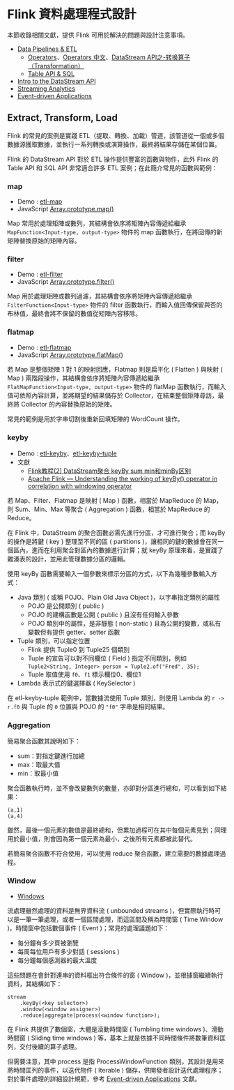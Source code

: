 # Flink 資料處理程式設計

本節收錄相關文獻，提供 Flink 可用於解決的問題與設計注意事項。

+ [Data Pipelines & ETL](https://nightlies.apache.org/flink/flink-docs-lts/docs/learn-flink/etl/)
    - [Operators](https://nightlies.apache.org/flink/flink-docs-lts/docs/dev/datastream/operators/overview/)、[Operators 中文](https://nightlies.apache.org/flink/flink-docs-lts/zh/docs/dev/datastream/operators/overview/)、[DataStream API之-转换算子（Transformation）](https://www.cnblogs.com/kunande/p/16395035.html)
    - [Table API & SQL](https://nightlies.apache.org/flink/flink-docs-lts/docs/dev/table/overview/)
+ [Intro to the DataStream API](https://nightlies.apache.org/flink/flink-docs-lts/docs/learn-flink/datastream_api/)
+ [Streaming Analytics](https://nightlies.apache.org/flink/flink-docs-lts/docs/learn-flink/streaming_analytics/)
+ [Event-driven Applications](https://nightlies.apache.org/flink/flink-docs-lts/docs/learn-flink/event_driven/)

## Extract, Transform, Load

Flink 的常見的案例是實踐 ETL（提取、轉換、加載）管道，該管道從一個或多個數據源獲取數據，並執行一系列轉換或演算操作，最終將結果存儲在某個位置。

Flink 的 DataStream API 對於 ETL 操作提供豐富的函數與物件，此外 Flink 的 Table API 和 SQL API 非常適合許多 ETL 案例；在此簡介常見的函數與範例：

### map

+ Demo : [etl-map](../app/maven/etl-map/src/main/java/flink/DataStreamJob.java)
+ JavaScript [Array.prototype.map()](https://developer.mozilla.org/zh-TW/docs/Web/JavaScript/Reference/Global_Objects/Array/map)

Map 常用於處理矩陣或數列，其結構會依序將矩陣內容傳遞給繼承 ```MapFunction<Input-type, output-type>``` 物件的 map 函數執行，在將回傳的新矩陣替換原始的矩陣內容。

### filter

+ Demo : [etl-filter](../app/maven/etl-filter/src/main/java/flink/DataStreamJob.java)
+ JavaScript [Array.prototype.filter()](https://developer.mozilla.org/zh-TW/docs/Web/JavaScript/Reference/Global_Objects/Array/filter)

Map 用於處理矩陣或數列過濾，其結構會依序將矩陣內容傳遞給繼承 ```FilterFunction<Input-type>``` 物件的 filter 函數執行，而輸入值回傳保留與否的布林值，最終會將不保留的數值從矩陣內容移除。

### flatmap

+ Demo : [etl-flatmap](../app/maven/etl-flatmap/src/main/java/flink/DataStreamJob.java)
+ JavaScript [Array.prototype.flatMap()](https://developer.mozilla.org/en-US/docs/Web/JavaScript/Reference/Global_Objects/Array/flatMap)

若 Map 是整個矩陣 1 對 1 的映射回應，Flatmap 則是扁平化 ( Flatten ) 與映射 ( Map ) 兩階段操作，其結構會依序將矩陣內容傳遞給繼承 ```FlatMapFunction<Input-type, output-type>``` 物件的 flatMap 函數執行，而輸入值可依照內容計算，並將期望的結果儲存於 Collector，在結束整個矩陣尋訪，最終將 Collector 的內容替換原始的矩陣。

常見的範例是用於字串切割後重新回填矩陣的 WordCount 操作。

### keyby

+ Demo : [etl-keyby](../app/maven/etl-keyby/src/main/java/flink/DataStreamJob.java)、[etl-keyby-tuple](../app/maven/etl-keyby/src/main/java/flink/DataStreamJob.java)
+ 文獻
    - [Flink教程(2) DataStream聚合 keyBy sum min和minBy区别](https://blog.csdn.net/winterking3/article/details/106542352)
    - [Apache Flink — Understanding the working of keyBy() operator in correlation with windowing operator](https://medium.com/@chunilalkukreja/dae9be7610a4)

若 Map、Filter、Flatmap 是映射 ( Map ) 函數，相當於 MapReduce 的 Map，則 Sum、Min、Max 等聚合 ( Aggregation ) 函數，相當於 MapReduce 的 Reduce。

在 Flink 中，DataStream 的聚合函數必需先進行分區，才可進行聚合；而 keyBy 的操作是將鍵 ( key ) 整理至不同的區 ( partitions )，讓相同的鍵的數據會在同一個區內，進而在利用聚合對區內的數據進行計算；就 keyBy 原理來看，是實踐了雜湊表的設計，並用此管理數據分區的邏輯。

使用 keyBy 函數需要輸入一個參數來標示分區的方式，以下為幾種參數輸入方式：

+ Java 類別 ( 或稱 POJO、Plain Old Java Object )，以字串指定類別的屬性
    - POJO 是公開類別 ( public )
    - POJO 的建構函數是公開 ( public ) 且沒有任何輸入參數
    - POJO 類別中的屬性，是非靜態 ( non-static ) 且為公開的變數，或私有變數但有提供 getter、setter 函數
+ Tuple 類別，可以指定位置
    - Flink 提供 Tuple0 到 Tuple25 個類別
    - Tuple 的宣告可以對不同欄位 ( Field ) 指定不同類別，例如 ```Tuple2<String, Integer> person = Tuple2.of("Fred", 35);```
    - Tuple 取值使用 ```f0```、```f1``` 標示欄位0、欄位1
+ Lambda 表示式的鍵選擇器 ( KeySelector )

在 etl-keyby-tuple 範例中，當數據流使用 Tuple 類別，則使用 Lambda 的 ```r -> r.f0``` 與 Tuple 的 ```0``` 位置與 POJO 的 ```"f0"``` 字串是相同結果。

### Aggregation

簡易聚合函數其說明如下：

+ sum：對指定鍵進行加總
+ max：取最大值
+ min：取最小值

聚合函數執行時，並不會改變數列的數量，亦即對分區進行總和，可以看到如下結果：

```
(a,1)
(a,4)
```

雖然，最後一個元素的數值是最終總和，但累加過程可在其中每個元素見到；同理用於最小值，則會因為第一個元素為最小，之後所有元素都被此替代。

若簡易聚合函數不符合使用，可以使用 reduce 聚合函數，建立需要的數據處理過程。

### Window

+ [Windows](https://nightlies.apache.org/flink/flink-docs-lts/docs/learn-flink/streaming_analytics/#windows)

流處理雖然處理的資料是無界資料流 ( unbounded streams )，但實際執行時可以是一筆一筆處理，或者一個區間處理，而這區間及稱為時間窗 ( Time Window )，時間窗中包括數個事件 ( Event )；常見的處理議題如下：

+ 每分鐘有多少頁被瀏覽
+ 每周每位用戶有多少對話 ( sessions )
+ 每分鐘每個感測器的最大溫度

這些問題在會針對連串的資料框出符合條件的窗 ( Window )，並根據窗繼續執行資料，其結構如下：

```
stream
    .keyBy(<key selector>)
    .window(<window assigner>)
    .reduce|aggregate|process(<window function>);
```

在 Flink 共提供了數個窗，大體是滾動時間窗 ( Tumbling time windows )、滑動時間窗 ( Sliding time windows ) 等，基本上就是依據不同時間條件將數筆資料匡列，交付後續的算子處理。

但需要注意，其中 process 是指 ProcessWindowFunction 類別，其設計是用來將時間匡列的事件，以迭代物件 ( Iterable ) 儲存，供開發者設計迭代處理程序；對於事件處理的詳細設計規範，參考 [Event-driven Applications](https://nightlies.apache.org/flink/flink-docs-lts/docs/learn-flink/event_driven/) 文獻。

